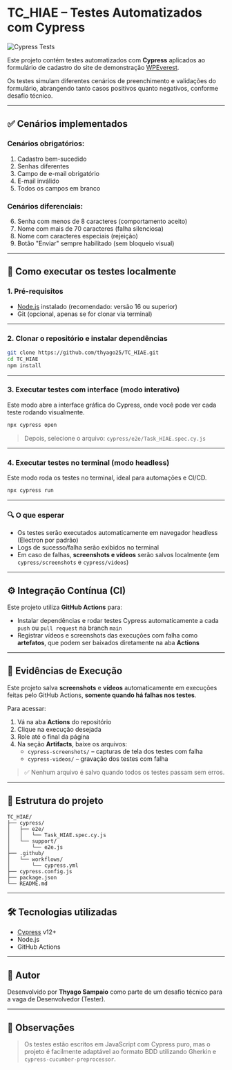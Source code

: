 # TC_HIAE – Testes Automatizados com Cypress

![Cypress Tests](https://github.com/thyago25/TC_HIAE/actions/workflows/ci.yml/badge.svg)

Este projeto contém testes automatizados com **Cypress** aplicados ao formulário de cadastro do site de demonstração [WPEverest](https://demo.wpeverest.com/user-registration/simple-registration-form/).

Os testes simulam diferentes cenários de preenchimento e validações do formulário, abrangendo tanto casos positivos quanto negativos, conforme desafio técnico.

---

## ✅ Cenários implementados

### Cenários obrigatórios:
1. Cadastro bem-sucedido
2. Senhas diferentes
3. Campo de e-mail obrigatório
4. E-mail inválido
5. Todos os campos em branco

### Cenários diferenciais:
6. Senha com menos de 8 caracteres (comportamento aceito)
7. Nome com mais de 70 caracteres (falha silenciosa)
8. Nome com caracteres especiais (rejeição)
9. Botão "Enviar" sempre habilitado (sem bloqueio visual)

---

## 🚀 Como executar os testes localmente

### 1. Pré-requisitos

- [Node.js](https://nodejs.org/) instalado (recomendado: versão 16 ou superior)
- Git (opcional, apenas se for clonar via terminal)

---

### 2. Clonar o repositório e instalar dependências

```bash
git clone https://github.com/thyago25/TC_HIAE.git
cd TC_HIAE
npm install
```

---

### 3. Executar testes com interface (modo interativo)

Este modo abre a interface gráfica do Cypress, onde você pode ver cada teste rodando visualmente.

```bash
npx cypress open
```

> Depois, selecione o arquivo:
> `cypress/e2e/Task_HIAE.spec.cy.js`

---

### 4. Executar testes no terminal (modo headless)

Este modo roda os testes no terminal, ideal para automações e CI/CD.

```bash
npx cypress run
```

---

### 🔍 O que esperar

- Os testes serão executados automaticamente em navegador headless (Electron por padrão)
- Logs de sucesso/falha serão exibidos no terminal
- Em caso de falhas, **screenshots e vídeos** serão salvos localmente (em `cypress/screenshots` e `cypress/videos`)

---

## ⚙️ Integração Contínua (CI)

Este projeto utiliza **GitHub Actions** para:

- Instalar dependências e rodar testes Cypress automaticamente a cada `push` ou `pull request` na branch `main`
- Registrar vídeos e screenshots das execuções com falha como **artefatos**, que podem ser baixados diretamente na aba **Actions**

---

## 📎 Evidências de Execução

Este projeto salva **screenshots** e **vídeos** automaticamente em execuções feitas pelo GitHub Actions, **somente quando há falhas nos testes**.

Para acessar:

1. Vá na aba **Actions** do repositório
2. Clique na execução desejada
3. Role até o final da página
4. Na seção **Artifacts**, baixe os arquivos:
   - `cypress-screenshots/` – capturas de tela dos testes com falha
   - `cypress-videos/` – gravação dos testes com falha

> ✅ Nenhum arquivo é salvo quando todos os testes passam sem erros.

---

## 📁 Estrutura do projeto

```
TC_HIAE/
├── cypress/
│   ├── e2e/
│   │   └── Task_HIAE.spec.cy.js
│   └── support/
│       └── e2e.js
├── .github/
│   └── workflows/
│       └── cypress.yml
├── cypress.config.js
├── package.json
└── README.md
```

---

## 🛠️ Tecnologias utilizadas

- [Cypress](https://www.cypress.io/) v12+
- Node.js
- GitHub Actions

---

## 👤 Autor

Desenvolvido por **Thyago Sampaio** como parte de um desafio técnico para a vaga de Desenvolvedor (Tester).

---

## 📌 Observações

> Os testes estão escritos em JavaScript com Cypress puro, mas o projeto é facilmente adaptável ao formato BDD utilizando Gherkin e `cypress-cucumber-preprocessor`.

